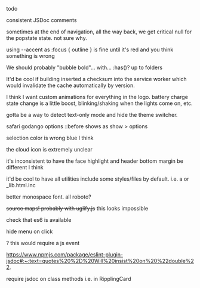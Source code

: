 todo

consistent JSDoc comments

sometimes at the end of navigation, all the way back, we get critical null for the popstate state. not sure why.

using --accent as :focus { outline } is fine until it's red and you think something is wrong

We should probably "bubble bold"... with... :has()? up to folders

It'd be cool if building inserted a checksum into the service worker which would invalidate the cache automatically by version.

I think I want custom animations for everything in the logo. battery charge state change is a little boost, blinking/shaking when the lights come on, etc.

gotta be a way to detect text-only mode and hide the theme switcher.

safari godango options ::before shows as show > options

selection color is wrong blue I think

the cloud icon is extremely unclear

it's inconsistent to have the face highlight and header bottom margin be different I think

it'd be cool to have all utilities include some styles/files by default. i.e. a <!--{{!include}}--> or \_lib.html.inc

better monospace font. all roboto?

~~source maps! probably with uglify.js~~ this looks impossible

check that es6 is available

hide menu on click <main>? this would require a js event

https://www.npmjs.com/package/eslint-plugin-jsdoc#:~:text=quotes%20%2D%20Will%20insist%20on%20%22double%22.

require jsdoc on class methods i.e. in RipplingCard
